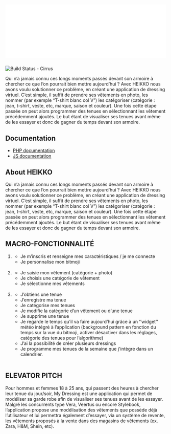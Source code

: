 <a href="">
  <h1 align="center">
    <picture>
      <source media="(prefers-color-scheme: dark)" srcset="https://github.com/xraiizen/HeikkoFinal/blob/main/WebPage/assets/img/header/logo_blanc.png?raw=true">
      <img alt="Heikko" src="https://github.com/xraiizen/HeikkoFinal/blob/main/WebPage/assets/img/header/logo_blanc.png?raw=true">
    </picture>
  </h1>
</a>

![Build Status - Cirrus]

Qui n’a jamais connu ces longs moments passés devant son armoire à chercher ce que l’on pourrait bien mettre aujourd’hui ? 
Avec HEIKKO nous avons voulu solutionner ce problème, en créant une application de dressing virtuel. 
C’est simple, il suffit de prendre ses vêtements en photo, les nommer (par exemple “T-shirt blanc col V”) les catégoriser (catégorie : jean, t-shirt, veste, etc, marque, saison et couleur). Une fois cette étape passée on peut alors programmer des tenues en sélectionnant les vêtement précédemment ajoutés. 
Le but étant de visualiser ses tenues avant même de les essayer et donc de gagner du temps devant son armoire.

## Documentation

* [PHP documentation](https://www.php.net/docs.php)
* [JS documentation](https://devdocs.io/javascript/)

## About HEIKKO

Qui n’a jamais connu ces longs moments passés devant son armoire à chercher ce que l’on pourrait bien mettre aujourd’hui ? 
Avec HEIKKO nous avons voulu solutionner ce problème, en créant une application de dressing virtuel. 
C’est simple, il suffit de prendre ses vêtements en photo, les nommer (par exemple “T-shirt blanc col V”) les catégoriser (catégorie : jean, t-shirt, veste, etc, marque, saison et couleur). Une fois cette étape passée on peut alors programmer des tenues en sélectionnant les vêtement précédemment ajoutés. 
Le but étant de visualiser ses tenues avant même de les essayer et donc de gagner du temps devant son armoire.

## MACRO-FONCTIONNALITÉ
 
1)    * Je m’inscris et renseigne mes caractéristiques / je me connecte
      * Je personnalise mon bitmoji
      <br>

2)   * Je saisie mon vêtement (catégorie + photo)
     * Je choisis une catégorie de vêtement 
     * Je sélectionne mes vêtements
     <br>
     
3)   * J’obtiens une tenue
     * J’enregistre ma tenue
     * Je catégorise mes tenues 
     * Je modifie la catégorie d’un vêtement ou d’une tenue
     * Je supprime une tenue 
     * Je regarde le temps qu’il va faire aujourd’hui grâce à un ‘’widget’’ météo intégré à l’application (background pattern en fonction du temps sur la vue du               bitmoji, activer désactiver dans les réglages, catégorie des tenues pour l’algorithme)
     * J’ai la possibilité de créer plusieurs dressings
     * Je programme mes tenues de la semaine que j'intègre dans un calendrier.
     <br>


## ELEVATOR PITCH

Pour hommes et femmes 18 à 25 ans, qui passent des heures à chercher leur tenue du jour/soir, My Dressing est une application qui permet de modéliser sa garde robe afin de visualiser ses tenues avant de les essayer. 
Malgré les concurrents type Vera, Veertus ou encore Stylebook, l’application propose une modélisation des vêtements que possède déjà l’utilisateur et lui permettra également d’essayer, via un système de revente, les vêtements proposés à la vente dans des magasins de vêtements (ex. Zara, H&M, Shein, etc). 


[Build Status - Cirrus]: https://api.cirrus-ci.com/github/flutter/flutter.svg
